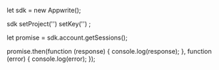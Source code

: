 let sdk = new Appwrite();

sdk
    setProject('')
    setKey('')
;

let promise = sdk.account.getSessions();

promise.then(function (response) {
    console.log(response);
}, function (error) {
    console.log(error);
});